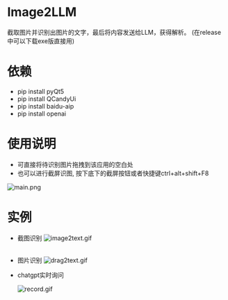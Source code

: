# Image2LLM
截取图片并识别出图片的文字，最后将内容发送给LLM，获得解析。 (在release中可以下载exe版直接用)

# 依赖
* pip install pyQt5
* pip install QCandyUi
* pip install baidu-aip
* pip install openai

# 使用说明
- 可直接将待识别图片拖拽到该应用的空白处
- 也可以进行截屏识图, 按下底下的截屏按钮或者快捷键ctrl+alt+shift+F8 

![main.png](https://i.loli.net/2018/11/04/5bdf0fbab86ce.png)
# 实例
* 截图识别
  ![image2text.gif](https://i.loli.net/2018/07/21/5b528fab7fcbb.gif)
  <br><br>

* 图片识别
  ![drag2text.gif](https://i.loli.net/2018/07/21/5b529366aa7c0.gif)

* chatgpt实时询问

  ![record.gif](.\batch_image\record.gif)
